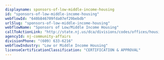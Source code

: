 ```yaml
---
displayname: sponsors-of-low-middle-income-housing
id: "sponsors-of-low-middle-income-housing"
webflowId: "640b846709fda07ef29bebdb"
urlSlug: "sponsors-of-low-middle-income-housing"
webflowName: "Sponsors of Low/Middle Income Housing"
callToActionLink: "http://state.nj.us/dca/divisions/codes/offices/housinginspection.html"
agencyId: nj-community-affairs
divisionPhone: "(609) 633-6216"
webflowIndustry: "Low or Middle Income Housing"
licenseCertificationClassification: "CERTIFICATION & APPROVAL"
---
```

